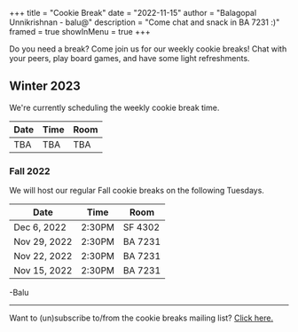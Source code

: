 +++
title = "Cookie Break"
date = "2022-11-15"
author = "Balagopal Unnikrishnan - balu@"
description = "Come chat and snack in BA 7231 :)"
framed = true
showInMenu = true
+++

Do you need a break? Come join us for our weekly cookie breaks! Chat with your peers, play board games, and have some light refreshments.

## Winter 2023

We're currently scheduling the weekly cookie break time.

| Date | Time | Room |
| ---- | ---- | ---- |
| TBA  | TBA  | TBA  |

### Fall 2022

We will host our regular Fall cookie breaks on the following Tuesdays.

| Date         | Time   | Room    |
| ------------ | ------ | ------- |
| Dec 6, 2022  | 2:30PM | SF 4302 |
| Nov 29, 2022 | 2:30PM | BA 7231 |
| Nov 22, 2022 | 2:30PM | BA 7231 |
| Nov 15, 2022 | 2:30PM | BA 7231 |

-Balu

---

Want to (un)subscribe to/from the cookie breaks mailing list? [Click here.](https://forms.gle/F63nkemknYEFb8MD7) 
